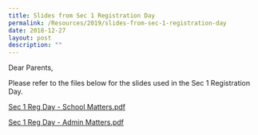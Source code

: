 ```yaml
---
title: Slides from Sec 1 Registration Day
permalink: /Resources/2019/slides-from-sec-1-registration-day
date: 2018-12-27
layout: post
description: ""
---
```

Dear Parents,

  

Please refer to the files below for the slides used in the Sec 1 Registration Day.

  

[Sec 1 Reg Day - School Matters.pdf](https://www-bpghs-moe-edu-sg-admin.cwp.sg/qql/slot/u148/BPGHS%202019/Announcements%20&%20Updates/Slides%20from%20Sec%201%20Registration%20Day/Sec%201%20Reg%20Day%20-%20School%20Matters.pdf)  

[Sec 1 Reg Day - Admin Matters.pdf](https://www-bpghs-moe-edu-sg-admin.cwp.sg/qql/slot/u148/BPGHS%202019/Announcements%20&%20Updates/Slides%20from%20Sec%201%20Registration%20Day/Sec%201%20Reg%20Day%20-%20Admin%20Matters.pdf)